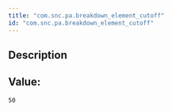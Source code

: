 ```yaml
---
title: "com.snc.pa.breakdown_element_cutoff"
id: "com.snc.pa.breakdown_element_cutoff"
---
```

## Description



## Value: 
```
50
```
